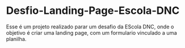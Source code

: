 # Desfio-Landing-Page-Escola-DNC
Esse é um projeto realizado parar um desafio da EScola DNC, onde o objetivo é criar uma landing page, com um formulario vinculado a uma planilha.
